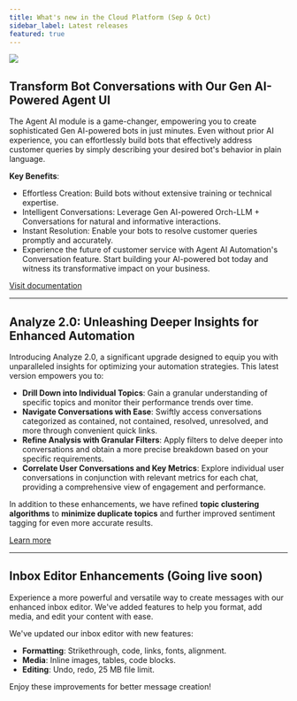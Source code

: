 ```yaml
---
title: What's new in the Cloud Platform (Sep & Oct)
sidebar_label: Latest releases
featured: true
---
```


   ![](https://i.imgur.com/hIGEIJL.png)




## Transform Bot Conversations with Our Gen AI-Powered Agent UI

The Agent AI module is a game-changer, empowering you to create sophisticated Gen AI-powered bots in just minutes. Even without prior AI experience, you can effortlessly build bots that effectively address customer queries by simply describing your desired bot's behavior in plain language.

**Key Benefits**:
* Effortless Creation: Build bots without extensive training or technical expertise.
* Intelligent Conversations: Leverage Gen AI-powered Orch-LLM + Conversations for natural and informative interactions.
* Instant Resolution: Enable your bots to resolve customer queries promptly and accurately.
* Experience the future of customer service with Agent AI Automation's Conversation feature. Start building your AI-powered bot today and witness its transformative impact on your business.

[Visit documentation](https://docs.yellow.ai/docs/platform_concepts/AIAgent/aiagent_intro)

---

## Analyze 2.0: Unleashing Deeper Insights for Enhanced Automation

Introducing Analyze 2.0, a significant upgrade designed to equip you with unparalleled insights for optimizing your automation strategies. This latest version empowers you to:

* **Drill Down into Individual Topics**: Gain a granular understanding of specific topics and monitor their performance trends over time.
* **Navigate Conversations with Ease**: Swiftly access conversations categorized as contained, not contained, resolved, unresolved, and more through convenient quick links.
* **Refine Analysis with Granular Filters**: Apply filters to delve deeper into conversations and obtain a more precise breakdown based on your specific requirements.
* **Correlate User Conversations and Key Metrics**: Explore individual user conversations in conjunction with relevant metrics for each chat, providing a comprehensive view of engagement and performance.

In addition to these enhancements, we have refined **topic clustering algorithms** to **minimize duplicate topics** and further improved sentiment tagging for even more accurate results.

[Learn more](https://docs.yellow.ai/docs/platform_concepts/studio/overview)

---

## Inbox Editor Enhancements (Going live soon)

Experience a more powerful and versatile way to create messages with our enhanced inbox editor. We've added features to help you format, add media, and edit your content with ease.

We've updated our inbox editor with new features:

* **Formatting**: Strikethrough, code, links, fonts, alignment.
* **Media**: Inline images, tables, code blocks.
* **Editing**: Undo, redo, 25 MB file limit.

Enjoy these improvements for better message creation!
